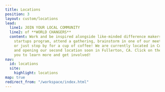 ```yaml
---
title: Locations
position: 3
layout: custom/locations
lead:
  line1: JOIN YOUR LOCAL COMMUNITY
  line2: of **WORLD CHANGERS**
  content: Work and be inspired alongside like-minded difference makers, join a local
    startups program, attend a gathering, brainstorm in one of our meeting rooms,
    or just stop by for a cup of coffee! We are currently located in Costa Mesa, CA
    and opening our second location soon in Fullerton, CA. Click on the location nearest
    you to learn more and get involved!
nav:
  id: locations
  site:
    highlight: locations
map: true
redirect_from: "/workspace/index.html"
---
```


